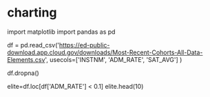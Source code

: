# charting

import matplotlib
import pandas as pd

df = pd.read_csv('https://ed-public-download.app.cloud.gov/downloads/Most-Recent-Cohorts-All-Data-Elements.csv', usecols=['INSTNM', 'ADM_RATE', 'SAT_AVG'] )

df.dropna()

elite=df.loc[df['ADM_RATE'] < 0.1]
elite.head(10)



